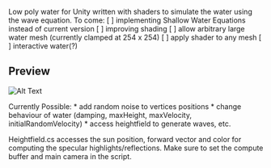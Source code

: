 Low poly water for Unity written with shaders to simulate the water using the wave equation.
To come: 
          [ ] implementing Shallow Water Equations instead of current version
          [ ] improving shading
          [ ] allow arbitrary large water mesh (currently clamped at 254 x 254)
          [ ] apply shader to any mesh
          [ ] interactive water(?)
          
## Preview ##
![Alt Text](https://github.com/sc2insane/Lowpoly-water-for-Unity/raw/master/Gifs/lowpolywater.gif)

Currently Possible:
          * add random noise to vertices positions
          * change behaviour of water (damping, maxHeight, maxVelocity, initialRandomVelocity)
          * access heightfield to generate waves, etc.
          
Heightfield.cs accesses the sun position, forward vector and color for computing the specular highlights/reflections. Make sure to set the compute buffer and main camera in the script.
